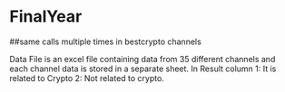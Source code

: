 # FinalYear

##same calls multiple times in bestcrypto channels

Data File is an excel file containing data from 35 different channels and each channel data is stored in a separate sheet. 
In Result column 1: It is related to Crypto 2: Not related to crypto.
